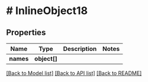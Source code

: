 # # InlineObject18

## Properties

Name | Type | Description | Notes
------------ | ------------- | ------------- | -------------
**names** | **object[]** |  | 

[[Back to Model list]](../../README.md#documentation-for-models) [[Back to API list]](../../README.md#documentation-for-api-endpoints) [[Back to README]](../../README.md)


